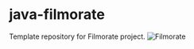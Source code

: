 # java-filmorate
Template repository for Filmorate project.
![Filmorate](https://user-images.githubusercontent.com/108021314/203851605-39873f52-fedd-4ed4-bc34-b343d5a7eb37.png)
